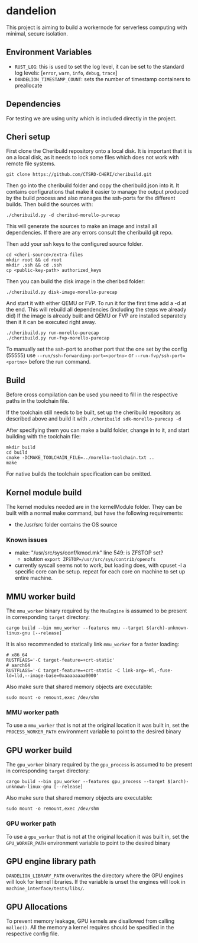 # dandelion

This project is aiming to build a workernode for serverless computing with
minimal, secure isolation.

## Environment Variables

- `RUST_LOG`: this is used to set the log level, it can be set to the standard log levels: [`error`, `warn`, `info`, `debug`, `trace`]
- `DANDELION_TIMESTAMP_COUNT`: sets the number of timestamp containers to preallocate

## Dependencies

For testing we are using unity which is included directly in the project.

## Cheri setup

First clone the Cheribuild repository onto a local disk.
It is important that it is on a local disk, as it needs to lock some files which
does not work with remote file systems.

```
git clone https://github.com/CTSRD-CHERI/cheribuild.git
```

Then go into the cheribuild folder and copy the cheribuild.json into it.
It contains configurations that make it easier to manage the output produced by
the build process and also manages the ssh-ports for the different builds.
Then build the sources with:
```
./cheribuild.py -d cheribsd-morello-purecap
```
This will generate the sources to make an image and install all dependencies.
If there are any errors consult the cheribuild git repo.

Then add your ssh keys to the configured source folder.
```
cd <cheri-source>/extra-files
mkdir root && cd root
mkdir .ssh && cd .ssh
cp <public-key-path> authorized_keys
```

Then you can build the disk image in the cheribsd folder:
```
./cheribuild.py disk-image-morello-purecap
```

And start it with either QEMU or FVP.
To run it for the first time add a -d at the end.
This will rebuild all dependencies (including the steps we already did)
If the image is already built and QEMU or FVP are installed separately then it
it can be executed right away.
```
./cheribuild.py run-morello-purecap
./cheribuild.py run-fvp-morello-purecap
```

To manually set the ssh-port to another port that the one set by the config
(55555) use `--run/ssh-forwarding-port=<portno>` or
`--run-fvp/ssh-port=<portno>` before the run command.

## Build

Before cross compilation can be used you need to fill in the respective paths
in the toolchain file.

If the toolchain still needs to be built, set up the cheribuild repository as
described above and build it with `./cheribuild sdk-morello-purecap -d`

After specifying them you can make a build folder, change in to it, and start
building with the toolchain file:
```
mkdir build
cd build
cmake -DCMAKE_TOOLCHAIN_FILE=../morello-toolchain.txt ..
make
```
For native builds the toolchain specification can be omitted.

## Kernel module build

The kernel modules needed are in the kernelModule folder.
They can be built with a normal make command, but have the following requirements:

- the /usr/src folder contains the OS source

### Known issues

- make: "/usr/src/sys/conf/kmod.mk" line 549: is ZFSTOP set?
  - solution `export ZFSTOP=/usr/src/sys/contrib/openzfs`
- currently syscall seems not to work, but loading does, with cpuset -l <core> a specific core can be setup. repeat for each core on machine to set up entire machine.

## MMU worker build

The `mmu_worker` binary required by the `MmuEngine` is assumed to be present in corresponding `target` directory:
```
cargo build --bin mmu_worker --features mmu --target $(arch)-unknown-linux-gnu [--release]
```
It is also recommended to statically link `mmu_worker` for a faster loading:
```
# x86_64
RUSTFLAGS='-C target-feature=+crt-static'
# aarch64
RUSTFLAGS='-C target-feature=+crt-static -C link-arg=-Wl,-fuse-ld=lld,--image-base=0xaaaaaaaa0000'
```
Also make sure that shared memory objects are executable:
```
sudo mount -o remount,exec /dev/shm
```

### MMU worker path

To use a `mmu_worker` that is not at the original location it was built in, set the `PROCESS_WORKER_PATH` environment variable to point to the desired binary

## GPU worker build

The `gpu_worker` binary required by the `gpu_process` is assumed to be present in corresponding `target` directory:
```
cargo build --bin gpu_worker --features gpu_process --target $(arch)-unknown-linux-gnu [--release]
```

Also make sure that shared memory objects are executable:
```
sudo mount -o remount,exec /dev/shm
```

### GPU worker path

To use a `gpu_worker` that is not at the original location it was built in, set the `GPU_WORKER_PATH` environment variable to point to the desired binary

## GPU engine library path
`DANDELION_LIBRARY_PATH` overwrites the directory where the GPU engines will look for kernel libraries. If the variable is unset the engines will look in `machine_interface/tests/libs/`.

## GPU Allocations
To prevent memory leakage, GPU kernels are disallowed from calling `malloc()`. All the memory a kernel requires should be specified in the respective config file.